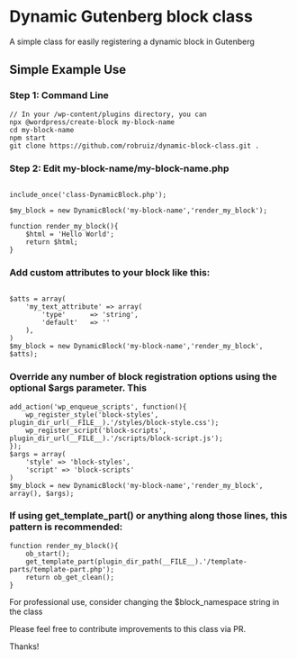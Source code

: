 # Dynamic Gutenberg block class

A simple class for easily registering a dynamic block in Gutenberg

## Simple Example Use
### Step 1: Command Line
```
// In your /wp-content/plugins directory, you can
npx @wordpress/create-block my-block-name
cd my-block-name
npm start 
git clone https://github.com/robruiz/dynamic-block-class.git .

```

### Step 2: Edit my-block-name/my-block-name.php
```

include_once('class-DynamicBlock.php');

$my_block = new DynamicBlock('my-block-name','render_my_block');

function render_my_block(){
    $html = 'Hello World';
    return $html;
}
```

### Add custom attributes to your block like this: 
```

$atts = array(
    'my_text_attribute' => array(
        'type'		=> 'string',
        'default'	=> ''
    ),
)
$my_block = new DynamicBlock('my-block-name','render_my_block', $atts);

```

### Override any number of block registration options using the optional $args parameter. This
```
add_action('wp_enqueue_scripts', function(){
    wp_register_style('block-styles', plugin_dir_url(__FILE__).'/styles/block-style.css');
    wp_register_script('block-scripts', plugin_dir_url(__FILE__).'/scripts/block-script.js');
});
$args = array(
    'style' => 'block-styles',
    'script' => 'block-scripts'
)
$my_block = new DynamicBlock('my-block-name','render_my_block', array(), $args);

```


### If using get_template_part() or anything along those lines, this pattern is recommended:
```
function render_my_block(){
    ob_start();
    get_template_part(plugin_dir_path(__FILE__).'/template-parts/template-part.php');
    return ob_get_clean();
}
```
For professional use, consider changing the $block_namespace string in the class

Please feel free to contribute improvements to this class via PR.

Thanks!
